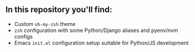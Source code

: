 ## In this repository you'll find:

* Custom `oh-my-zsh` theme
* `zsh` configuration with some Python/Django aliases and pyenv/nvm configs
* Emacs `init.el` configuration setup suitable for Python/JS development
